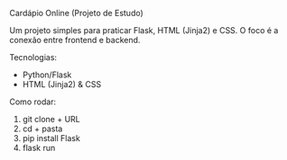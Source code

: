 Cardápio Online (Projeto de Estudo)

Um projeto simples para praticar Flask, HTML (Jinja2) e CSS. O foco é a conexão entre frontend e backend.

Tecnologias:
- Python/Flask
- HTML (Jinja2) & CSS

Como rodar:
1. git clone + URL
2. cd + pasta
3. pip install Flask
4. flask run
